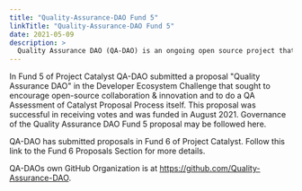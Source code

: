```yaml
---
title: "Quality-Assurance-DAO Fund 5"
linkTitle: "Quality-Assurance-DAO Fund 5"
date: 2021-05-09
description: >
  Quality Assurance DAO (QA-DAO) is an ongoing open source project that provides support for the Cardano Project Catalyst Community. 
---
```


In Fund 5 of Project Catalyst QA-DAO submitted a proposal "Quality Assurance DAO" in the Developer Ecosystem Challenge that sought to encourage open-source collaboration & innovation and to do a QA Assessment of Catalyst Proposal Process itself. This proposal was successful in receiving votes and was funded in August 2021. Governance of the Quality Assurance DAO Fund 5 proposal may be followed here.

QA-DAO has submitted proposals in Fund 6 of Project Catalyst. Follow this link to the Fund 6 Proposals Section for more details.

QA-DAOs own GitHub Organization is at https://github.com/Quality-Assurance-DAO.
